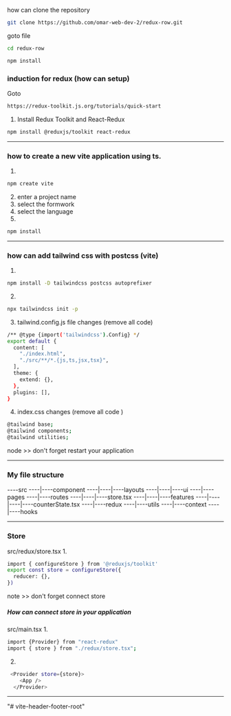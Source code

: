 

how can clone the repository
```bash
git clone https://github.com/omar-web-dev-2/redux-row.git
```
goto file 
```bash
cd redux-row
```
```bash 
npm install
```
### induction for redux (how can setup)
Goto 
```bash 
https://redux-toolkit.js.org/tutorials/quick-start
```
1. Install Redux Toolkit and React-Redux
```bash 
npm install @reduxjs/toolkit react-redux
```



------------------------------------------------------------
### how to create a new vite application using ts.
1.
```bash 
npm create vite 
```
2. enter a project name 
3. select the formwork 
4. select the language
5. 
```bash 
npm install
```
----------------------------------------------------------------
### how can add tailwind css with postcss (vite)
1. 
```bash
npm install -D tailwindcss postcss autoprefixer
```
2. 
```bash 
npx tailwindcss init -p
``` 
3. tailwind.config.js file changes (remove all code)
```bash 
/** @type {import('tailwindcss').Config} */
export default {
  content: [
    "./index.html",
    "./src/**/*.{js,ts,jsx,tsx}",
  ],
  theme: {
    extend: {},
  },
  plugins: [],
}
``` 
4. index.css changes (remove all code )
```bash 
@tailwind base;
@tailwind components;
@tailwind utilities;
```
node >> don't forget restart your application

----------------------------------------------------------------
### My file structure
----src
----|----component
----|----|----layouts
----|----|----ui
----|----pages
----|----routes
----|----|----store.tsx
----|----|----features
----|----|----|----counterState.tsx
----|----redux
----|----utils
----|----context
----|----hooks

----------------------------------------------------------------
### Store 
src/redux/store.tsx 
1.  
```bash
import { configureStore } from '@reduxjs/toolkit'
export const store = configureStore({
  reducer: {},
})
```
note >> don't forget connect store
##### How can connect store in your application
src/main.tsx
1. 
```bash 
import {Provider} from "react-redux"
import { store } from "./redux/store.tsx";
```
2. 
```bash 
 <Provider store={store}>
    <App />
  </Provider>
```
----------------------------------------------------------------
"# vite-header-footer-root" 
